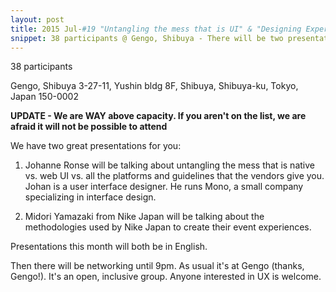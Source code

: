 ```yaml
---
layout: post
title: 2015 Jul-#19 "Untangling the mess that is UI" & "Designing Experiences at Nike Japan"
snippet: 38 participants @ Gengo, Shibuya - There will be two presentations "Creating Canvas"<br> 1) Mark McFarlane will talk about the -
---
```

38 participants

Gengo, Shibuya 3-27-11, Yushin bldg 8F, Shibuya, Shibuya-ku, Tokyo, Japan 150-0002

<strong>UPDATE - We are WAY above capacity. If you aren't on the list, we are afraid it will not be possible to attend</strong>

We have two great presentations for you:<br>
1) Johanne Ronse will be talking about untangling the mess that is native vs. web UI vs. all the platforms and guidelines that the vendors give you. Johan is a user interface designer. He runs Mono, a small company specializing in interface design.

2) Midori Yamazaki from Nike Japan will be talking about the methodologies used by Nike Japan to create their event experiences. 

Presentations this month will both be in English.

Then there will be networking until 9pm. As usual it's at Gengo (thanks, Gengo!). It's an open, inclusive group. Anyone interested in UX is welcome.

